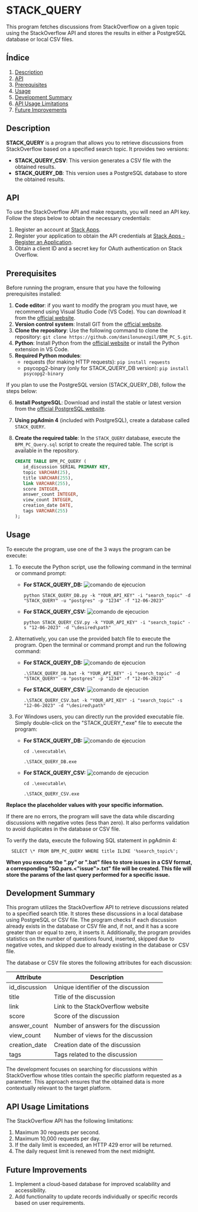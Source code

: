 # STACK_QUERY

This program fetches discussions from StackOverflow on a given topic using the StackOverflow API and stores the results in either a PostgreSQL database or local CSV files.

## Índice

1. [Description](#description)
2. [API](#api)
3. [Prerequisites](#prerequisites)
4. [Usage](#usage)
5. [Development Summary](#development-summary)
6. [API Usage Limitations](#api-usage-limitations)
7. [Future Improvements](#future-improvements)

## Description

**STACK_QUERY** is a program that allows you to retrieve discussions from StackOverflow based on a specified search topic. It provides two versions:

- **STACK_QUERY_CSV**: This version generates a CSV file with the obtained results.
- **STACK_QUERY_DB**: This version uses a PostgreSQL database to store the obtained results.

## API

To use the StackOverflow API and make requests, you will need an API key. Follow the steps below to obtain the necessary credentials:

1. Register an account at [Stack Apps](https://stackapps.com/users/login).
2. Register your application to obtain the API credentials at [Stack Apps - Register an Application](https://stackapps.com/apps/oauth/register).
3. Obtain a client ID and a secret key for OAuth authentication on Stack Overflow.

## Prerequisites
Before running the program, ensure that you have the following prerequisites installed:

1. **Code editor**: if you want to modify the program you must have, we recommend using Visual Studio Code (VS Code). You can download it from the [official website](https://code.visualstudio.com/download).
2. **Version control system**: Install GIT from the [official website](https://git-scm.com/downloads).
3. **Clone the repository**: Use the following command to clone the repository: `git clone https://github.com/danilonunezgil/BPM_PC_S.git`.
4. **Python**: Install Python from the [official website](https://www.python.org/downloads/) or install the Python extension in VS Code.
5. **Required Python modules**:
   - requests (for making HTTP requests): `pip install requests`
   - psycopg2-binary (only for STACK_QUERY_DB version): `pip install psycopg2-binary`

If you plan to use the PostgreSQL version (STACK_QUERY_DB), follow the steps below:

6. **Install PostgreSQL**: Download and install the stable or latest version from the [official PostgreSQL website](https://www.postgresql.org/download/).
7. **Using pgAdmin 4** (included with PostgreSQL), create a database called `STACK_QUERY`.
8. **Create the required table**: In the `STACK_QUERY` database, execute the `BPM_PC_Query.sql` script to create the required table. The script is available in the repository.

   ````sql
   CREATE TABLE BPM_PC_QUERY (
      id_discussion SERIAL PRIMARY KEY,
      topic VARCHAR(25),
      title VARCHAR(255),
      link VARCHAR(255),
      score INTEGER,
      answer_count INTEGER,
      view_count INTEGER,
      creation_date DATE,
      tags VARCHAR(255)
   );
   ````   

## Usage

To execute the program, use one of the 3 ways the program can be execute:

1. To execute the Python script, use the following command in the terminal or command prompt:

   - **For STACK_QUERY_DB:**
      ![comando de ejecucion](STACK_QUERY_DB/commands_to_execute/command_execute_py_DB.png)
      
         python STACK_QUERY_DB.py -k "YOUR_API_KEY" -i "search_topic" -d "STACK_QUERY" -u "postgres" -p "1234" -f "12-06-2023"

   - **For STACK_QUERY_CSV:**
      ![comando de ejecucion](STACK_QUERY_CSV/commands_to_execute/command_execute_py_CSV.png)

         python STACK_QUERY_CSV.py -k "YOUR_API_KEY" -i "search_topic" -s "12-06-2023" -d "\desired\path"

2. Alternatively, you can use the provided batch file to execute the program. Open the terminal or command prompt and run the following command:

   - **For STACK_QUERY_DB:**
      ![comando de ejecucion](STACK_QUERY_DB/commands_to_execute/command_execute_bat_DB.png)
      
         .\STACK_QUERY_DB.bat -k "YOUR_API_KEY" -i "search_topic" -d "STACK_QUERY" -u "postgres" -p "1234" -f "12-06-2023"

   - **For STACK_QUERY_CSV:**
      ![comando de ejecucion](STACK_QUERY_CSV/commands_to_execute/command_execute_bat_CSV.png)

         .\STACK_QUERY_CSV.bat -k "YOUR_API_KEY" -i "search_topic" -s "12-06-2023" -d "\desired\path"

3. For Windows users, you can directly run the provided executable file. Simply double-click on the "STACK_QUERY_*.exe" file to execute the program:

   - **For STACK_QUERY_DB:**
      ![comando de ejecucion](STACK_QUERY_DB/commands_to_execute/command_execute_exe_DB.png)
      
         cd .\executable\

         .\STACK_QUERY_DB.exe

   - **For STACK_QUERY_CSV:**
         ![comando de ejecucion](STACK_QUERY_CSV/commands_to_execute/command_execute_exe_CSV.png)

         cd .\executable\

         .\STACK_QUERY_CSV.exe


**Replace the placeholder values with your specific information.**

If there are no errors, the program will save the data while discarding discussions with negative votes (less than zero). It also performs validation to avoid duplicates in the database or CSV file.

To verify the data, execute the following SQL statement in pgAdmin 4:

      SELECT \* FROM BPM_PC_QUERY WHERE title ILIKE '%search_topic%';

**When you execute the ".py" or ".bat" files to store issues in a CSV format, a corresponding "SQ.pars.<"issue">.txt" file will be created. This file will store the params of the last query performed for a specific issue.**

## Development Summary

This program utilizes the StackOverflow API to retrieve discussions related to a specified search title. It stores these discussions in a local database using PostgreSQL or CSV file. The program checks if each discussion already exists in the database or CSV file and, if not, and it has a score greater than or equal to zero, it inserts it. Additionally, the program provides statistics on the number of questions found, inserted, skipped due to negative votes, and skipped due to already existing in the database or CSV file.

The database or CSV file stores the following attributes for each discussion:

| Attribute     | Description                          |
| ------------- | ------------------------------------ |
| id_discussion | Unique identifier of the discussion  |
| title         | Title of the discussion              |
| link          | Link to the StackOverflow website    |
| score         | Score of the discussion              |
| answer_count  | Number of answers for the discussion |
| view_count    | Number of views for the discussion   |
| creation_date | Creation date of the discussion      |
| tags          | Tags related to the discussion       |

The development focuses on searching for discussions within StackOverflow whose titles contain the specific platform requested as a parameter. This approach ensures that the obtained data is more contextually relevant to the target platform.

## API Usage Limitations

The StackOverflow API has the following limitations:

1. Maximum 30 requests per second.
2. Maximum 10,000 requests per day.
3. If the daily limit is exceeded, an HTTP 429 error will be returned.
4. The daily request limit is renewed from the next midnight.

## Future Improvements

1. Implement a cloud-based database for improved scalability and accessibility.
2. Add functionality to update records individually or specific records based on user requirements.
